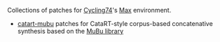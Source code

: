 Collections of patches for [Cycling74](http://cycling74.com/)'s [Max](https://cycling74.com/products/max) environment.

* [catart-mubu](https://github.com/Ircam-RnD/catart-mubu) patches for CataRT-style corpus-based concatenative synthesis based on the [MuBu library](http://ismm.ircam.fr/mubu/)
